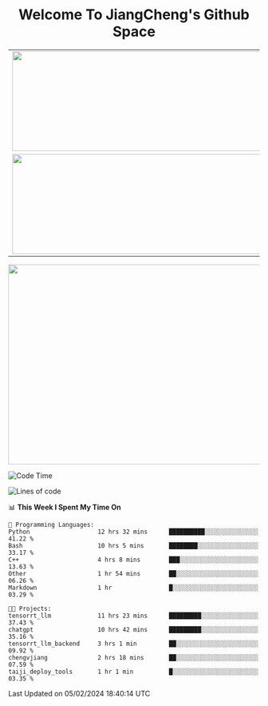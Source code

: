 <h1 align="center">Welcome To JiangCheng's Github Space</h1>

<table align="center" frame="void" rules="none" >
  <tr>
    <td>
      <div align="center"> <img height="200px" width="500px"  src="https://github-readme-stats.vercel.app/api?username=thisjiang&hide_title=true&hide_border=true&layout=compact&show_icons=trueline_height=21&text_color=000&icon_color=000&bg_color=0,ea6161,ffc64d,fffc4d,52fa5a&theme=graywhite" /> </div>
    </td>
    <td>
      <div align="center"> <img height="200px" width="500px" src="https://github-readme-stats.vercel.app/api/top-langs/?username=thisjiang&hide_title=true&hide_border=true&layout=compact&langs_count=6&text_color=000&icon_color=fff&bg_color=0,52fa5a,4dfcff,c64dff&theme=graywhite" /> </div>
    </td>
  </tr>
  <tr>
    <td>
      <div align="center"> <img height="200px" width="500px" src="https://github-readme-streak-stats.herokuapp.com/?user=thisjiang&hide_title=true&hide_border=true&layout=compact&langs_count=6" /> </div>
    </td>
    <td>
      <div align="center"> 
      <a href="https://github.com/" target="_blank"><img style="margin: 10px" src="https://profilinator.rishav.dev/skills-assets/git-scm-icon.svg" alt="Git" height="50" /></a>  
      <a href="https://www.linux.org/" target="_blank"><img style="margin: 10px" src="https://profilinator.rishav.dev/skills-assets/linux-original.svg" alt="Linux" height="50" /></a>  
      <a href="https://www.gnu.org/software/bash/" target="_blank"><img style="margin: 10px" src="https://profilinator.rishav.dev/skills-assets/gnu_bash-icon.svg" alt="Bash" height="50" /></a>  
      </div>
    </td>
  </tr>
</table>

<div align="center"> <img height="400px" width="1000px" src="https://github-readme-activity-graph.cyclic.app/graph?username=thisjiang&theme=react&hide_title=true&hide_border=true&layout=compact&langs_count=6" /> </div></td>

<!--START_SECTION:waka-->
![Code Time](http://img.shields.io/badge/Code%20Time-852%20hrs%2053%20mins-blue)

![Lines of code](https://img.shields.io/badge/From%20Hello%20World%20I%27ve%20Written-491.5%20thousand%20lines%20of%20code-blue)

📊 **This Week I Spent My Time On** 

```text
💬 Programming Languages: 
Python                   12 hrs 32 mins      ██████████░░░░░░░░░░░░░░░   41.22 % 
Bash                     10 hrs 5 mins       ████████░░░░░░░░░░░░░░░░░   33.17 % 
C++                      4 hrs 8 mins        ███░░░░░░░░░░░░░░░░░░░░░░   13.63 % 
Other                    1 hr 54 mins        ██░░░░░░░░░░░░░░░░░░░░░░░   06.26 % 
Markdown                 1 hr                █░░░░░░░░░░░░░░░░░░░░░░░░   03.29 % 

🐱‍💻 Projects: 
tensorrt_llm             11 hrs 23 mins      █████████░░░░░░░░░░░░░░░░   37.43 % 
chatgpt                  10 hrs 42 mins      █████████░░░░░░░░░░░░░░░░   35.16 % 
tensorrt_llm_backend     3 hrs 1 min         ██░░░░░░░░░░░░░░░░░░░░░░░   09.92 % 
chengvjiang              2 hrs 18 mins       ██░░░░░░░░░░░░░░░░░░░░░░░   07.59 % 
taiji_deploy_tools       1 hr 1 min          █░░░░░░░░░░░░░░░░░░░░░░░░   03.35 % 
```


 Last Updated on 05/02/2024 18:40:14 UTC
<!--END_SECTION:waka-->
